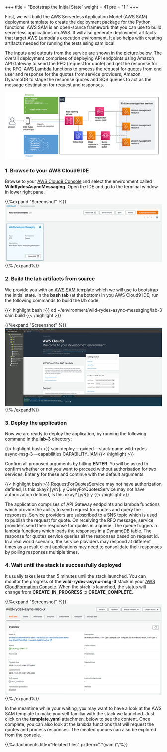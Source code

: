 +++
title = "Bootstrap the Initial State"
weight = 41
pre = "1 "
+++

First, we will build the AWS Serverless Application Model (AWS SAM) deployment template to create the deployment package for the Python functions. AWS SAM is an open-source framework that you can use to build serverless applications on AWS. It will also generate deployment artifacts that target AWS Lambda's execution environment. It also helps with creating artifacts needed for running the tests using sam local.

The inputs and outputs from the service are shown in the picture below. The overall deployment comprises of deploying API endpoints using Amazon API Gateway to send the RFQ (request for quote) and get the response for the RFQ, AWS Lambda functions to process the request for quotes from end user and response for the quotes from service providers, Amazon DynamoDB to stage the response quotes and SQS queues to act as the message destination for request and responses.



![Step 1](lab-3-step-1.png)

### 1. Browse to your AWS Cloud9 IDE

Browse to your [AWS Cloud9 Console](https://console.aws.amazon.com/cloud9/home) and select the environment called **WildRydesAsyncMessaging**. Open the IDE and go to the terminal window in lower right pane.

{{%expand "Screenshot" %}}
![Step 1](lab-3-step-2.png)
{{% /expand%}}

### 2. Build the lab artifacts from source

We provide you with an [AWS SAM](https://aws.amazon.com/serverless/sam/) template which we will use to bootstrap the initial state. In the **bash tab** (at the bottom) in you AWS Cloud9 IDE, run the following commands to build the lab code:  

{{< highlight bash >}}
cd ~/environment/wild-rydes-async-messaging/lab-3
sam build
{{< /highlight >}}

{{%expand "Screenshot" %}}
![Step 3](lab-3-step-4.png)
{{% /expand%}}

### 3. Deploy the application

Now we are ready to deploy the application, by running the following command in the **lab-3** directory:  

{{< highlight bash >}}
sam deploy --guided --stack-name wild-rydes-async-msg-3 --capabilities CAPABILITY_IAM
{{< /highlight >}}

Confirm all proposed arguments by hitting **ENTER**. Yu will be asked to confirm whether or not you want to proceed without authorisation for two services. Enter **y** for these and continue with the default arguments.

{{< highlight bash >}}
RequestForQuotesService may not have authorization defined, Is this okay? [y/N]: y
QueryForQuotesService may not have authorization defined, Is this okay? [y/N]: y
{{< /highlight >}}

The application comprises of API Gateway endpoints and lambda functions which provide the ability to send request for quotes and query the responses. Service providers are subscribed to a SNS topic which is used to publish the request for quote. On receiving the RFQ message, service providers send their response for quotes in a queue. The queue triggers a lambda functions which loads the responses in a DynamoDB table. The response for quotes service queries all the responses based on request id. In a real world scenario, the service providers may respond at different times as a result client applications may need to consolidate their responses by polling responses multiple times.

### 4. Wait until the stack is successfully deployed

It usually takes less than 5 minutes until the stack launched. You can monitor the progress of the **wild-rydes-async-msg-3** stack in your [AWS CloudFormation Console](https://console.aws.amazon.com/cloudformation). When the stack is launched, the status will change from **CREATE_IN_PROGRESS** to **CREATE_COMPLETE**.

{{%expand "Screenshot" %}}
![Step 6](lab-3-step-7.png)
{{% /expand%}}


In the meantime while your waiting, you may want to have a look at the AWS SAM template to make yourself familiar with the stack we launched. Just click on the **template.yaml** attachment below to see the content. Once complete, you can also look at the lambda functions that will request the quotes and process responses. The created queues can also be explored from the console.


{{%attachments title="Related files" pattern=".*(yaml)"/%}}



